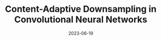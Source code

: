 ---
title: "Content-Adaptive Downsampling in Convolutional Neural Networks"
collection: publications
permalink: /publication/2023-cad
date: 2023-06-19
venue: "CVPRW 2023 - Efficient Deep Learning for Computer Vision
 CVPR Workshop"
authors: "R. Hesse, S. Schaub-Meyer, S. Roth"
uri: 
project: 
bibtex:
arxiv: 
openpdf: https://openaccess.thecvf.com/content/CVPR2023W/ECV/papers/Hesse_Content-Adaptive_Downsampling_in_Convolutional_Neural_Networks_CVPRW_2023_paper.pdf
supp: https://openaccess.thecvf.com/content/CVPR2023W/ECV/supplemental/Hesse_Content-Adaptive_Downsampling_in_CVPRW_2023_supplemental.pdf
teaser: images/2023_cad.png
videoresults: 
videotalk: https://www.youtube.com/watch?v=E4iJPpWaJso
poster: https://github.com/visinf/cad/blob/main/poster.jpeg
code: https://github.com/visinf/cad/
---